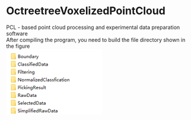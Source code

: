 # OctreetreeVoxelizedPointCloud
PCL - based point cloud processing and experimental data preparation software  
After compiling the program, you need to build the file directory shown in the figure  
![file directory](https://github.com/Jian-Lu-gis/OctreetreeVoxelizedPointCloud/blob/main/img/file_directory.png)
